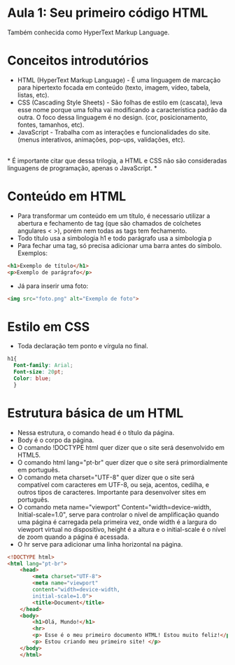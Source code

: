 # Aula 1: Seu primeiro código HTML 

Também conhecida como HyperText Markup Language.


# Conceitos introdutórios

* HTML (HyperText Markup Language) - É uma linguagem de marcação para hipertexto focada em conteúdo (texto, imagem, vídeo, tabela, listas, etc). 
* CSS (Cascading Style Sheets) - São folhas de estilo em (cascata), leva esse nome porque uma folha vai modificando a característica padrão da outra. O foco dessa linguagem é no design. (cor, posicionamento, fontes, tamanhos, etc).
* JavaScript - Trabalha com as interações e funcionalidades do site. (menus interativos, animações, pop-ups, validações, etc). 
<br>
* É importante citar que dessa trilogia, a HTML e CSS não são consideradas linguagens de programação, apenas o JavaScript. *



# Conteúdo em HTML

* Para transformar um conteúdo em um título, é necessario utilizar a abertura e fechamento de tag (que são chamados de colchetes angulares < >), porém nem todas as tags tem fechamento.
* Todo título usa a simbologia h1 e todo parágrafo usa a simbologia p
* Para fechar uma tag, só precisa adicionar uma barra antes do símbolo. Exemplos:
~~~html
<h1>Exemplo de título</h1>
<p>Exemplo de parágrafo</p> 
~~~

*  Já para inserir uma foto:
~~~html
<img src="foto.png" alt="Exemplo de foto">
 ~~~
 
 # Estilo em CSS
 
 * Toda declaração tem ponto e vírgula no final.
~~~css
h1{ 
  Font-family: Arial; 
  Font-size: 20pt; 
  Color: blue; 
  } 
~~~

# Estrutura básica de um HTML

* Nessa estrutura, o comando head é o título da página.
* Body é o corpo da página.
* O comando !DOCTYPE html quer dizer que o site será desenvolvido em HTML5.
* O comando html lang="pt-br" quer dizer que o site será primordialmente em português.
* O comando meta charset="UTF-8" quer dizer que o site será compatível com caracteres em UTF-8, ou seja, acentos, cedilha, e outros tipos de caracteres. Importante para desenvolver sites em português.
* O comando meta name="viewport" 
Content="width=device-width, 
Initial-scale=1.0", serve para controlar o nível de amplificação quando uma página é carregada pela primeira vez, onde width é a largura do viewport virtual no dispositivo, height é a altura e o initial-scale é o nível de zoom quando a página é acessada.
* O hr serve para adicionar uma linha horizontal na página.

~~~html
<!DOCTYPE html> 
<html lang="pt-br">
    <head>
        <meta charset="UTF-8">
        <meta name="viewport"
        content="width=device-width,
        initial-scale=1.0">
        <title>Document</title>
    </head>
    <body>
        <h1>Olá, Mundo!</h1>
        <hr>
        <p> Esse é o meu primeiro documento HTML! Estou muito feliz!</p> 
        <p> Estou criando meu primeiro site! </p>
    </body>
    </html>
~~~
